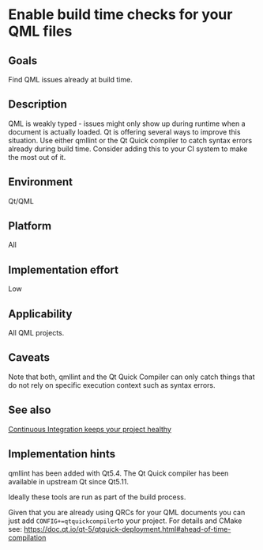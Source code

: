 # Enable build time checks for your QML files

## Goals

Find QML issues already at build time.

## Description

QML is weakly typed - issues might only show up during runtime when a document is actually loaded. Qt is offering several ways to improve this situation. Use either qmllint or the Qt Quick compiler to catch syntax errors already during build time. Consider adding this to your CI system to make the most out of it.

## Environment

Qt/QML

## Platform

All

## Implementation effort

Low

## Applicability

All QML projects.

## Caveats

Note that both, qmllint and the Qt Quick Compiler can only catch things that do not rely on specific execution context such as syntax errors.

## See also

[Continuous Integration keeps your project healthy](https://toolbox.basyskom.com/3)

## Implementation hints

qmllint has been added with Qt5.4. The Qt Quick compiler has been available in upstream Qt since Qt5.11.

Ideally these tools are run as part of the build process.

Given that you are already using QRCs for your QML documents you can just add `CONFIG+=qtquickcompiler`to your project. For details and CMake see:  https://doc.qt.io/qt-5/qtquick-deployment.html#ahead-of-time-compilation
